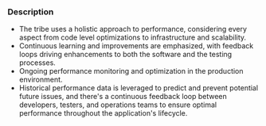 ### Description

-   The tribe uses a holistic approach to performance, considering every aspect from code level optimizations to infrastructure and scalability.
-   Continuous learning and improvements are emphasized, with feedback loops driving enhancements to both the software and the testing processes.
-   Ongoing performance monitoring and optimization in the production environment.
-   Historical performance data is leveraged to predict and prevent potential future issues, and there's a continuous feedback loop between developers, testers, and operations teams to ensure optimal performance throughout the application's lifecycle.
